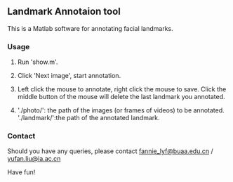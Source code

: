 Landmark Annotaion tool
-------------------------
This is a Matlab software for annotating facial landmarks.

### Usage
1. Run 'show.m'.

2. Click 'Next image', start annotation.

3. Left click the mouse to annotate, right click the mouse to save.
   Click the middle button of the mouse will delete the last landmark you annotated.
   
 4. './photo/': the path of the images (or frames of videos) to be annotated.
    './landmark/':the path of the annotated landmark.

### Contact
Should you have any queries, please contact fannie_lyf@buaa.edu.cn / yufan.liu@ia.ac.cn

Have fun!
